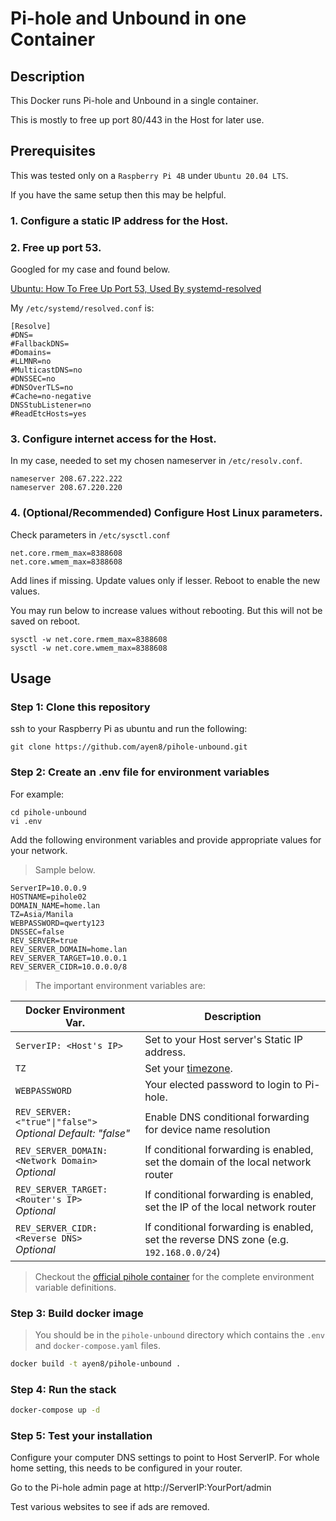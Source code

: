 # Pi-hole and Unbound in one Container


## Description

This Docker runs Pi-hole and Unbound in a single container.

This is mostly to free up port 80/443 in the Host for later use.


## Prerequisites

This was tested only on a `Raspberry Pi 4B` under `Ubuntu 20.04 LTS`. 

If you have the same setup then this may be helpful.

### 1. Configure a static IP address for the Host.

### 2. Free up port 53.

Googled for my case and found below.

[Ubuntu: How To Free Up Port 53, Used By systemd-resolved](https://www.linuxuprising.com/2020/07/ubuntu-how-to-free-up-port-53-used-by.html)

My `/etc/systemd/resolved.conf` is:

```
[Resolve]
#DNS=
#FallbackDNS=
#Domains=
#LLMNR=no
#MulticastDNS=no
#DNSSEC=no
#DNSOverTLS=no
#Cache=no-negative
DNSStubListener=no
#ReadEtcHosts=yes
```

### 3. Configure internet access for the Host.

In my case, needed to set my chosen nameserver in `/etc/resolv.conf`.

```
nameserver 208.67.222.222
nameserver 208.67.220.220
```

### 4. (Optional/Recommended) Configure Host Linux parameters.

Check parameters in `/etc/sysctl.conf`

```
net.core.rmem_max=8388608
net.core.wmem_max=8388608
```

Add lines if missing. Update values only if lesser. Reboot to enable the new values.

You may run below to increase values without rebooting. But this will not be saved on reboot.

```
sysctl -w net.core.rmem_max=8388608  
sysctl -w net.core.wmem_max=8388608
```


## Usage


### Step 1: Clone this repository

ssh to your Raspberry Pi as ubuntu and run the following:

    git clone https://github.com/ayen8/pihole-unbound.git


### Step 2: Create an .env file for environment variables

For example:

    cd pihole-unbound
    vi .env


Add the following environment variables and provide appropriate values for your network.

> Sample below. 

```
ServerIP=10.0.0.9
HOSTNAME=pihole02
DOMAIN_NAME=home.lan
TZ=Asia/Manila
WEBPASSWORD=qwerty123
DNSSEC=false
REV_SERVER=true
REV_SERVER_DOMAIN=home.lan
REV_SERVER_TARGET=10.0.0.1
REV_SERVER_CIDR=10.0.0.0/8
```

> The important environment variables are:

| Docker Environment Var. | Description |
| ----------------------- | ----------- |
| `ServerIP: <Host's IP>`<br/> | Set to your Host server's Static IP address.
| `TZ`<br/> | Set your [timezone](https://en.wikipedia.org/wiki/List_of_tz_database_time_zones).
| `WEBPASSWORD`<br/> | Your elected password to login to Pi-hole.
| `REV_SERVER: <"true"\|"false">`<br/> *Optional* *Default: "false"* | Enable DNS conditional forwarding for device name resolution
| `REV_SERVER_DOMAIN: <Network Domain>`<br/> *Optional* | If conditional forwarding is enabled, set the domain of the local network router
| `REV_SERVER_TARGET: <Router's IP>`<br/> *Optional* | If conditional forwarding is enabled, set the IP of the local network router
| `REV_SERVER_CIDR: <Reverse DNS>`<br/> *Optional* | If conditional forwarding is enabled, set the reverse DNS zone (e.g. `192.168.0.0/24`)


> Checkout the [official pihole container](https://github.com/pi-hole/docker-pi-hole/) for the complete environment variable definitions.


### Step 3: Build docker image

> You should be in the `pihole-unbound` directory which contains the `.env` and `docker-compose.yaml` files.

```bash
docker build -t ayen8/pihole-unbound .
```


### Step 4: Run the stack

```bash
docker-compose up -d
```


### Step 5: Test your installation

Configure your computer DNS settings to point to Host ServerIP. For whole home setting, this needs to be configured in your router.

Go to the Pi-hole admin page at http://ServerIP:YourPort/admin

Test various websites to see if ads are removed.

